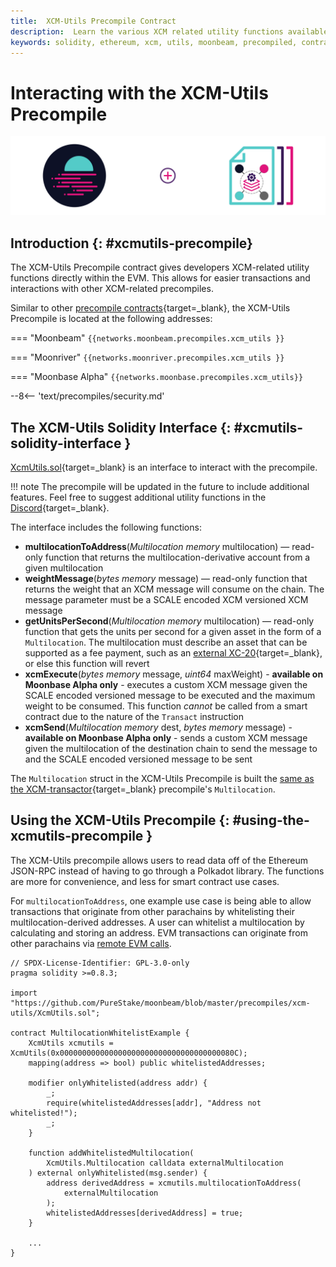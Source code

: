 ```yaml
---
title:  XCM-Utils Precompile Contract
description:  Learn the various XCM related utility functions available to smart contact developers with Moonbeam's precompiled XCM-Utils contract.
keywords: solidity, ethereum, xcm, utils, moonbeam, precompiled, contracts
---
```


# Interacting with the XCM-Utils Precompile

![Precomiled XCM-Utils Banner](/images/builders/pallets-precompiles/precompiles/xcm-utils/xcm-utils-banner.png)

## Introduction {: #xcmutils-precompile}

The XCM-Utils Precompile contract gives developers XCM-related utility functions directly within the EVM. This allows for easier transactions and interactions with other XCM-related precompiles. 

Similar to other [precompile contracts](/builders/pallets-precompiles/precompiles/){target=_blank}, the XCM-Utils Precompile is located at the following addresses:

=== "Moonbeam"
     ```
     {{networks.moonbeam.precompiles.xcm_utils }}
     ```

=== "Moonriver"
     ```
     {{networks.moonriver.precompiles.xcm_utils }}
     ```

=== "Moonbase Alpha"
     ```
     {{networks.moonbase.precompiles.xcm_utils}}
     ```

--8<-- 'text/precompiles/security.md'

## The XCM-Utils Solidity Interface {: #xcmutils-solidity-interface } 

[XcmUtils.sol](https://github.com/PureStake/moonbeam/blob/master/precompiles/xcm-utils/XcmUtils.sol){target=_blank} is an interface to interact with the precompile.

!!! note
    The precompile will be updated in the future to include additional features. Feel free to suggest additional utility functions in the [Discord](https://discord.gg/PfpUATX){target=_blank}.

The interface includes the following functions:

 - **multilocationToAddress**(*Multilocation memory* multilocation) — read-only function that returns the multilocation-derivative account from a given multilocation
 - **weightMessage**(*bytes memory* message) — read-only function that returns the weight that an XCM message will consume on the chain. The message parameter must be a SCALE encoded XCM versioned XCM message
 - **getUnitsPerSecond**(*Multilocation memory* multilocation) — read-only function that gets the units per second for a given asset in the form of a `Multilocation`. The multilocation must describe an asset that can be supported as a fee payment, such as an [external XC-20](/builders/interoperability/xcm/xc20/xc20){target=_blank}, or else this function will revert
 - **xcmExecute**(*bytes memory* message, *uint64* maxWeight) - **available on Moonbase Alpha only** -  executes a custom XCM message given the SCALE encoded versioned message to be executed and the maximum weight to be consumed. This function *cannot* be called from a smart contract due to the nature of the `Transact` instruction
 - **xcmSend**(*Multilocation memory* dest, *bytes memory* message) - **available on Moonbase Alpha only** - sends a custom XCM message given the multilocation of the destination chain to send the message to and the SCALE encoded versioned message to be sent

The `Multilocation` struct in the XCM-Utils Precompile is built the [same as the XCM-transactor](/builders/interoperability/xcm/xcm-transactor#building-the-precompile-multilocation){target=_blank} precompile's `Multilocation`.

## Using the XCM-Utils Precompile {: #using-the-xcmutils-precompile } 

The XCM-Utils precompile allows users to read data off of the Ethereum JSON-RPC instead of having to go through a Polkadot library. The functions are more for convenience, and less for smart contract use cases. 

For `multilocationToAddress`, one example use case is being able to allow transactions that originate from other parachains by whitelisting their multilocation-derived addresses. A user can whitelist a multilocation by calculating and storing an address. EVM transactions can originate from other parachains via [remote EVM calls](/builders/interoperability/xcm/remote-evm-calls).  

```solidity
// SPDX-License-Identifier: GPL-3.0-only
pragma solidity >=0.8.3;

import "https://github.com/PureStake/moonbeam/blob/master/precompiles/xcm-utils/XcmUtils.sol";

contract MultilocationWhitelistExample {
    XcmUtils xcmutils = XcmUtils(0x000000000000000000000000000000000000080C);
    mapping(address => bool) public whitelistedAddresses;

    modifier onlyWhitelisted(address addr) {
        _;
        require(whitelistedAddresses[addr], "Address not whitelisted!");
        _;
    }

    function addWhitelistedMultilocation(
        XcmUtils.Multilocation calldata externalMultilocation
    ) external onlyWhitelisted(msg.sender) {
        address derivedAddress = xcmutils.multilocationToAddress(
            externalMultilocation
        );
        whitelistedAddresses[derivedAddress] = true;
    }

    ...
}
```
